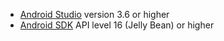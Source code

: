 - [Android Studio](https://developer.android.com/studio/index.html#downloads) version 3.6 or higher
- [Android SDK](https://developer.android.com/studio/releases/platforms) API level 16 (Jelly Bean) or higher
